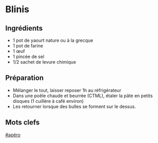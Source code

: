 Blinis
======

Ingrédients
-----------
- 1 pot de yaourt nature ou à la grecque
- 1 pot de farine
- 1 œuf
- 1 pincée de sel 
- 1/2 sachet de levure chimique


Préparation
-----------
* Mélanger le tout, laisser reposer 1h au réfrigérateur
* Dans une poêle chaude et beurrée (CTML), étaler la pâte en petits disques (1 cuillère à café environ)
* Les retourner lorsque des bulles se forment sur le dessus.

Mots clefs
----------

[#apéro](index.apéro.html)

